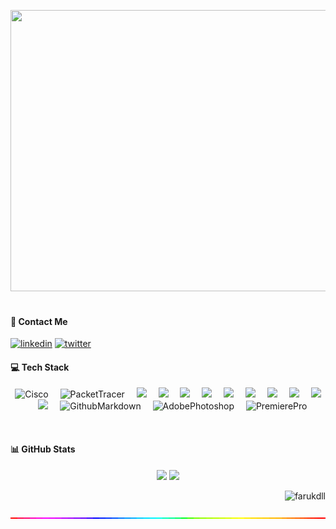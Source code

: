 <!--![faruk0-gif](farukblue.gif)-->

<!-- ---------------------------------------------------------------------------------------------------------------------------------------------------------- -->

<img height="450" width="1600" src="https://github.com/farukdll/farukdll/assets/97880185/4e0ead27-d09f-4a2c-a53a-8492916dcf69"></br></br>

<!-- ---------------------------------------------------------------------------------------------------------------------------------------------------------- -->
<!--
<p align="center">
  <a href="https://github.com/farukdll/farukdll">
    <img align="center" height="103" src="https://github-readme-stats.vercel.app/api/pin/?username=farukdll&repo=farukdll&theme=react&border_color=7F3FBF&bg_color=0D1117&title_color=ffffff&icon_color=7F3FBF"/>
    <img align="center" height="103" src="https://github-readme-stats.vercel.app/api/pin/?username=farukdll&repo=farukdll&theme=react&border_color=7F3FBF&bg_color=0D1117&title_color=ffffff&icon_color=7F3FBF"/>
  </a>
  </h1>
-->
<!-- ---------------------------------------------------------------------------------------------------------------------------------------------------------- -->
  
#### 💬 Contact Me
[<img width="37dp" alt="linkedin" src="https://cdn-icons-png.flaticon.com/512/3536/3536505.png"/>][linkedin]
[<img width="37dp" alt="twitter" src="https://toppng.com/uploads/preview/twitter-x-icon-logo-116902890413xbfexhf8l.webp"/>][twitter]

[linkedin]: https://www.linkedin.com/in/farukpektas/
[twitter]: https://twitter.com/farukdll_/

<!-- ---------------------------------------------------------------------------------------------------------------------------------------------------------- -->
</h1>

#### 💻 Tech Stack
<p align="center">
  <img height="45" alt="Cisco" src="https://cdn.simpleicons.org/cisco/049fd9"/>
  <img width="11"/>
  <img height="39" alt="PacketTracer" src="https://cdn.jsdelivr.net/gh/devicons/devicon/icons/putty/putty-original.svg"/>
  <img width="11" />
  <img height="39" src="https://cdn.simpleicons.org/tryhackme/FF0000"/>
  <img width="11"/>
  <img height="39" src="https://cdn.simpleicons.org/hackthebox/4EAA25"/>
  <img width="11"/>
  <img height="40" src="https://cdn.jsdelivr.net/gh/devicons/devicon/icons/docker/docker-original.svg"/>
  <img width="11"/>
  <img height="39" src="https://cdn.simpleicons.org/gnubash/4EAA25"/>
  <img width="11"/>
  <img height="39" src="https://skillicons.dev/icons?i=linux"/>
  <img width="11"/>
  <img height="39" src="https://skillicons.dev/icons?i=github"/>
  <img width="11"/>
  <img height="39" src="https://cdn.simpleicons.org/git/F05032"/>
  <img width="11"/>
  <img height="39" src="https://cdn.jsdelivr.net/gh/devicons/devicon/icons/c/c-original.svg"/>
  <img width="11"/>
  <img height="39" src="https://cdn.jsdelivr.net/gh/devicons/devicon/icons/cplusplus/cplusplus-original.svg"/>
  <img width="11"/>
  <img height="39" src="https://cdn.jsdelivr.net/gh/devicons/devicon/icons/csharp/csharp-original.svg"/>
  <img width="11"/>
  <img height="39" alt="GithubMarkdown" src="https://skillicons.dev/icons?i=md"/>
  <img width="11"/>
  <img height="39" alt="AdobePhotoshop" src="https://skillicons.dev/icons?i=ps"/>
  <img width="11"/>
  <img height="39" alt="PremierePro" src="https://skillicons.dev/icons?i=pr"/>
</p></br>

<!-- ---------------------------------------------------------------------------------------------------------------------------------------------------------- -->

#### 📊 GitHub Stats
<p align="center">
  <img height="160" src="https://github-readme-stats-git-masterrstaa-rickstaa.vercel.app/api/top-langs?username=farukdll&show_icons=true&locale=en&layout=compact&theme=codeSTACKr&show_icons=true&title_color=88f9f5">
  <img height="160" src="https://github-readme-stats-git-masterrstaa-rickstaa.vercel.app/api/?username=farukdll&show_icons=true&locale=en&theme=codeSTACKr&title_color=88f9f5&icon_color=FFD700">
  </br>
  </p>

<!-- ---------------------------------------------------------------------------------------------------------------------------------------------------------- -->

<p align="right">
  <img alt="farukdll" src="https://komarev.com/ghpvc/?username=farukdll&label=Profile%20views&color=FF0000&style=flat">
  </br>
  </p>
<!--
<p align="right">
  <img alt="farukdll" src="https://visitor-badge.laobi.icu/badge?page_id=farukdll.farukdll">
  </br>
  </p>
-->
<!-- ---------------------------------------------------------------------------------------------------------------------------------------------------------- -->

<p align="center">
  <img height="2" width="1000" src="https://github.com/farukdll/farukdll/blob/main/rainbow.gif">
  </p>

<!-- ---------------------------------------------------------------------------------------------------------------------------------------------------------- -->
<!--
### 💻 Tech Stack:
<p align="left">
  <img height="25" src="https://img.shields.io/badge/cisco-%23049fd9.svg?style=for-the-badge&logo=cisco&logoColor=black"/>
  <img height="25" src="https://img.shields.io/badge/hackthebox-002333?style=for-the-badge&logo=hackthebox&logoColor=00FF84"/>
  <img height="25" src="https://img.shields.io/badge/tryhackme-%23FF0000.svg?style=for-the-badge&logo=tryhackme&logoColor=white"/>
  </br>
  <img height="25" src="https://img.shields.io/badge/bash-05192D?style=for-the-badge&logo=gnu-bash&logoColor=03E860"/>
  <img height="25" src="https://img.shields.io/badge/Linux-FCC624?style=for-the-badge&logo=linux&logoColor=black"/>
  <img height="25" src="https://img.shields.io/badge/git-%23F05033.svg?style=for-the-badge&logo=git&logoColor=white"/>
  <img height="25" src="https://img.shields.io/badge/github-%231A1918.svg?style=for-the-badge&logo=github&logoColor=white"/>
  <img height="25" src="https://img.shields.io/badge/c-%2300599C.svg?style=for-the-badge&logo=c&logoColor=white"/>
  <img height="25" src="https://img.shields.io/badge/c++-%2300599C.svg?style=for-the-badge&logo=c%2B%2B&logoColor=white"/>
  <img height="25" src="https://img.shields.io/badge/c%23-%23239120.svg?style=for-the-badge&logo=c-sharp&logoColor=white"/>
  <img height="25" src="https://img.shields.io/badge/docker-%230db7ed.svg?style=for-the-badge&logo=docker&logoColor=white"/>
  <img height="25" src="https://img.shields.io/badge/markdown-%23000000.svg?style=for-the-badge&logo=markdown&logoColor=white"/>
  <img height="25" width="150" src="https://img.shields.io/badge/Adobe%20Premiere%20Pro-%2314162c?style=for-the-badge&logo=Adobe%20Premiere%20Pro&logoColor=e34c4c"/>
  <img height="25" width="150" src="https://img.shields.io/badge/Adobe%20photoshop%20Pro-%2314162c?style=for-the-badge&logo=adobe%20photoshop&logoColor=e34c4c"/>
</br>
</p>
-->
<!-- ---------------------------------------------------------------------------------------------------------------------------------------------------------- -->
<!--
<p align="center">
    <img height="140" src="https://github-readme-stats-git-masterrstaa-rickstaa.vercel.app/api/?username=farukdll&show_icons=true&locale=en&theme=react&border_color=7F3FBF&bg_color=0D1117&title_color=fb5d17&icon_color=7F3FBF">
    <img height="140" src="https://github-readme-stats-git-masterrstaa-rickstaa.vercel.app/api/?username=farukdll&show_icons=true&locale=en&theme=react&border_color=7F3FBF&bg_color=0D1117&title_color=FF0000&icon_color=FF0000">
  </br>
  </p>
-->
<!-- ---------------------------------------------------------------------------------------------------------------------------------------------------------- -->
<!--
<p align="center">
  <img height="160" src="https://github-readme-stats.vercel.app/api/top-langs?username=farukdll&locale=en&hide_title=false&layout=compact&card_width=320&langs_count=5&theme=codeSTACKr&hide_border=false&order=2">
  <img height="160" src="https://github-readme-stats.vercel.app/api?username=farukdll&hide_title=false&hide_rank=false&show_icons=true&include_all_commits=true&count_private=true&disable_animations=false&theme=codeSTACKr&locale=en&hide_border=false&order=1">
  <img height="160" src="https://streak-stats.demolab.com?user=farukdll&locale=en&mode=daily&theme=codeSTACKr&hide_border=true&border_radius=5&order=3"/>
  </br>
  </p>
-->
<!-- ---------------------------------------------------------------------------------------------------------------------------------------------------------- -->
